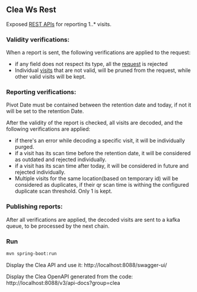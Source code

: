 ## Clea Ws Rest

Exposed [REST APIs]("src/main/resources/api-report-v1.yml") for reporting 1..* visits.

### Validity verifications:

When a report is sent, the following verifications are applied to the request:

* if any field does not respect its type, all the [request]("src/main/java/fr/gouv/clea/ws/vo/ReportRequest.java") is
  rejected
* Individual [visits]("src/main/java/fr/gouv/clea/ws/vo/Visit.java") that are not valid, will be pruned from the
  request, while other valid visits will be kept.

### Reporting verifications:

Pivot Date must be contained between the retention date and today, if not it will be set to the retention Date.

After the validity of the report is checked, all visits are decoded, and the following verifications are applied:

* if there's an error while decoding a specific visit, it will be individually purged.
* if a visit has its scan time before the retention date, it will be considered as outdated and rejected individually.
* if a visit has its scan time after today, it will be considered in future and rejected individually.
* Multiple visits for the same location(based on temporary id) will be considered as duplicates, if their qr scan time
  is withing the configured duplicate scan threshold. Only 1 is kept.

### Publishing reports:

After all verifications are applied, the decoded visits are sent to a kafka queue, to be processed by the next chain.

### Run

```bash
mvn spring-boot:run
```

Display the Clea API and use it: http://localhost:8088/swagger-ui/

Display the Clea OpenAPI generated from the code: http://localhost:8088/v3/api-docs?group=clea

